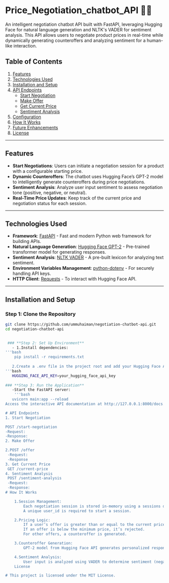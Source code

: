 # Price_Negotiation_chatbot_API 🤝💬
An intelligent negotiation chatbot API built with FastAPI, leveraging Hugging Face for natural language generation and NLTK's VADER for sentiment analysis. This API allows users to negotiate product prices in real-time while dynamically generating counteroffers and analyzing sentiment for a human-like interaction.

## Table of Contents

1. [Features](#features)
2. [Technologies Used](#technologies-used)
3. [Installation and Setup](#installation-and-setup)
4. [API Endpoints](#api-endpoints)
   - [Start Negotiation](#1-start-negotiation)
   - [Make Offer](#2-make-offer)
   - [Get Current Price](#3-get-current-price)
   - [Sentiment Analysis](#4-sentiment-analysis)
5. [Configuration](#configuration)
6. [How It Works](#how-it-works)
7. [Future Enhancements](#future-enhancements)
8. [License](#license)

    
---

## **Features**

- **Start Negotiations**: Users can initiate a negotiation session for a product with a configurable starting price.
- **Dynamic Counteroffers**: The chatbot uses Hugging Face’s GPT-2 model to intelligently generate counteroffers during price negotiations.
- **Sentiment Analysis**: Analyze user input sentiment to assess negotiation tone (positive, negative, or neutral).
- **Real-Time Price Updates**: Keep track of the current price and negotiation status for each session.

---

## **Technologies Used**

- **Framework**: [FastAPI](https://fastapi.tiangolo.com/) - Fast and modern Python web framework for building APIs.
- **Natural Language Generation**: [Hugging Face GPT-2](https://huggingface.co/) - Pre-trained transformer model for generating responses.
- **Sentiment Analysis**: [NLTK VADER](https://www.nltk.org/) - A pre-built lexicon for analyzing text sentiment.
- **Environment Variables Management**: [python-dotenv](https://pypi.org/project/python-dotenv/) - For securely handling API keys.
- **HTTP Client**: [Requests](https://docs.python-requests.org/) - To interact with Hugging Face API.

---

## **Installation and Setup**

### **Step 1: Clone the Repository**
```bash
git clone https://github.com/ummuhaiman/negotiation-chatbot-api.git
cd negotiation-chatbot-api

  
 ### **Step 2: Set Up Environment**
   - 1.Install dependencies:
'''bash
    pip install -r requirements.txt
   
   2.Create a .env file in the project root and add your Hugging Face API key:
'''bash
   HUGGING_FACE_API_KEY=your_hugging_face_api_key
   
### **Step 3: Run the Application**
   -Start the FastAPI server:
    '''bash
   uvicorn main:app --reload
Access the interactive API documentation at http://127.0.0.1:8000/docs.

# API Endpoints
1. Start Negotiation

POST /start-negotiation
-Request:
-Response:
2. Make Offer

2.POST /offer
 -Request:
 -Response 
3. Get Current Price
 GET /current-price
4. Sentiment Analysis
 POST /sentiment-analysis
 -Request:
 -Response:
# How It Works

    1.Session Management:
        Each negotiation session is stored in-memory using a sessions dictionary.
        A unique user_id is required to start a session.

    2.Pricing Logic:
        If a user’s offer is greater than or equal to the current price, the negotiation is accepted.
        If an offer is below the minimum price, it’s rejected.
        For other offers, a counteroffer is generated.

    3.Counteroffer Generation:
        GPT-2 model from Hugging Face API generates personalized responses based on user input.

    4.Sentiment Analysis:
        User input is analyzed using VADER to determine sentiment (negative, neutral, positive).
    License

# This project is licensed under the MIT License.
        




